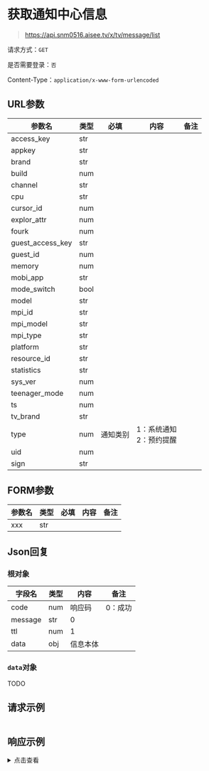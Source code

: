 # 获取通知中心信息

> https://api.snm0516.aisee.tv/x/tv/message/list

请求方式：`GET`

是否需要登录：`否`

Content-Type：`application/x-www-form-urlencoded`

## URL参数

| 参数名              | 类型   | 必填   | 内容                | 备注  |
|------------------|------|------|-------------------|-----|
| access_key       | str  |      |                   |     |
| appkey           | str  |      |                   |     |
| brand            | str  |      |                   |     |
| build            | num  |      |                   |     |
| channel          | str  |      |                   |     |
| cpu              | str  |      |                   |     |
| cursor_id        | num  |      |                   |     |
| explor_attr      | num  |      |                   |     |
| fourk            | num  |      |                   |     |
| guest_access_key | str  |      |                   |     |
| guest_id         | num  |      |                   |     |
| memory           | num  |      |                   |     |
| mobi_app         | str  |      |                   |     |
| mode_switch      | bool |      |                   |     |
| model            | str  |      |                   |     |
| mpi_id           | str  |      |                   |     |
| mpi_model        | str  |      |                   |     |
| mpi_type         | str  |      |                   |     |
| platform         | str  |      |                   |     |
| resource_id      | str  |      |                   |     |
| statistics       | str  |      |                   |     |
| sys_ver          | num  |      |                   |     |
| teenager_mode    | num  |      |                   |     |
| ts               | num  |      |                   |     |
| tv_brand         | str  |      |                   |     |
| type             | num  | 通知类别 | 1：系统通知<br/>2：预约提醒 |     |
| uid              | num  |      |                   |     |
| sign             | str  |      |                   |     |
## FORM参数

| 参数名 | 类型  | 必填  | 内容  | 备注  |
|-----|-----|-----|-----|-----|
| xxx | str |     |     |     |

## Json回复

### 根对象

| 字段名     | 类型  | 内容   | 备注   |
|---------|-----|------|------|
| code    | num | 响应码  | 0：成功 |
| message | str | 0    |      |
| ttl     | num | 1    |      |
| data    | obj | 信息本体 |      |

### `data`对象

TODO

## 请求示例

```shell

```

## 响应示例

<details>
<summary>点击查看</summary>

```json

```
</details>
